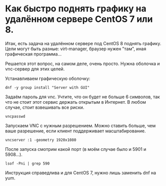 # Как быстро поднять графику на удалённом сервере CentOS 7 или 8.

Итак, есть задача на удалённом сервере под CentOS 8 поднять графику. Цели могут быть разные: virt-manager, браузер нужен "там", иная графическая программа...

Решается этот вопрос, на самом деле, очень просто. Нужна оболочка и vnc-сервер для этих целей.

Устанавливаем графическую оболочку:
```
dnf -y group install "Server with GUI"
```
Задаём пароль для vnc. Учтите, что он будет не больше 6 символов, так что не стоит этот сервис держать открытым в Интернет. В любом случае, стоит взвешивать все риски.
```
vncpasswd
```
Запускаем VNC с нужным разрешением. Можно ставить больше, чем ваше разрешение, если клиент поддерживает масштабирование.
```
vncserver :1 -geometry 1920x1080
```
После запуска смотрим какой порт (в моём случае было и 5901 и 5908...).
```
lsof -Pni | grep 590
```

Инструкция справедлива и для CentOS 7, нужно лишь заменить dnf на yum.
